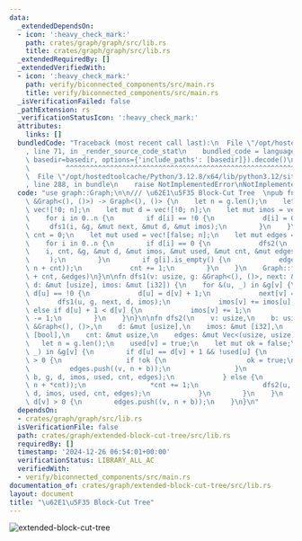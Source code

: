 ```yaml
---
data:
  _extendedDependsOn:
  - icon: ':heavy_check_mark:'
    path: crates/graph/graph/src/lib.rs
    title: crates/graph/graph/src/lib.rs
  _extendedRequiredBy: []
  _extendedVerifiedWith:
  - icon: ':heavy_check_mark:'
    path: verify/biconnected_components/src/main.rs
    title: verify/biconnected_components/src/main.rs
  _isVerificationFailed: false
  _pathExtension: rs
  _verificationStatusIcon: ':heavy_check_mark:'
  attributes:
    links: []
  bundledCode: "Traceback (most recent call last):\n  File \"/opt/hostedtoolcache/Python/3.12.8/x64/lib/python3.12/site-packages/onlinejudge_verify/documentation/build.py\"\
    , line 71, in _render_source_code_stat\n    bundled_code = language.bundle(stat.path,\
    \ basedir=basedir, options={'include_paths': [basedir]}).decode()\n          \
    \         ^^^^^^^^^^^^^^^^^^^^^^^^^^^^^^^^^^^^^^^^^^^^^^^^^^^^^^^^^^^^^^^^^^^^^^^^^^^^^^^^^\n\
    \  File \"/opt/hostedtoolcache/Python/3.12.8/x64/lib/python3.12/site-packages/onlinejudge_verify/languages/rust.py\"\
    , line 288, in bundle\n    raise NotImplementedError\nNotImplementedError\n"
  code: "use graph::Graph;\n\n/// \u62E1\u5F35 Block-Cut Tree  \npub fn extended_block_cut_tree(g:\
    \ &Graph<(), ()>) -> Graph<(), ()> {\n    let n = g.len();\n    let mut next =\
    \ vec![!0; n];\n    let mut d = vec![!0; n];\n    let mut imos = vec![0; n];\n\
    \    for i in 0..n {\n        if d[i] == !0 {\n            d[i] = 0;\n       \
    \     dfs1(i, &g, &mut next, &mut d, &mut imos);\n        }\n    }\n    let mut\
    \ cnt = 0;\n    let mut used = vec![false; n];\n    let mut edges = vec![];\n\
    \    for i in 0..n {\n        if d[i] == 0 {\n            dfs2(\n            \
    \    i, cnt, &g, &mut d, &mut imos, &mut used, &mut cnt, &mut edges,\n       \
    \     );\n        }\n        if g[i].is_empty() {\n            edges.push((i,\
    \ n + cnt));\n            cnt += 1;\n        }\n    }\n    Graph::from_unweighted_undirected_edges(n\
    \ + cnt, &edges)\n}\n\nfn dfs1(v: usize, g: &Graph<(), ()>, next: &mut [usize],\
    \ d: &mut [usize], imos: &mut [i32]) {\n    for &(u, _) in &g[v] {\n        if\
    \ d[u] == !0 {\n            d[u] = d[v] + 1;\n            next[v] = u;\n     \
    \       dfs1(u, g, next, d, imos);\n            imos[v] += imos[u];\n        }\
    \ else if d[u] + 1 < d[v] {\n            imos[v] += 1;\n            imos[next[u]]\
    \ -= 1;\n        }\n    }\n}\n\nfn dfs2(\n    v: usize,\n    b: usize,\n    g:\
    \ &Graph<(), ()>,\n    d: &mut [usize],\n    imos: &mut [i32],\n    used: &mut\
    \ [bool],\n    cnt: &mut usize,\n    edges: &mut Vec<(usize, usize)>,\n) {\n \
    \   let n = g.len();\n    used[v] = true;\n    let mut ok = false;\n    for &(u,\
    \ _) in &g[v] {\n        if d[u] == d[v] + 1 && !used[u] {\n            if imos[u]\
    \ > 0 {\n                if !ok {\n                    ok = true;\n          \
    \          edges.push((v, n + b));\n                }\n                dfs2(u,\
    \ b, g, d, imos, used, cnt, edges);\n            } else {\n                edges.push((v,\
    \ n + *cnt));\n                *cnt += 1;\n                dfs2(u, *cnt - 1, g,\
    \ d, imos, used, cnt, edges);\n            }\n        }\n    }\n    if !ok &&\
    \ d[v] > 0 {\n        edges.push((v, n + b));\n    }\n}\n"
  dependsOn:
  - crates/graph/graph/src/lib.rs
  isVerificationFile: false
  path: crates/graph/extended-block-cut-tree/src/lib.rs
  requiredBy: []
  timestamp: '2024-12-26 06:54:01+00:00'
  verificationStatus: LIBRARY_ALL_AC
  verifiedWith:
  - verify/biconnected_components/src/main.rs
documentation_of: crates/graph/extended-block-cut-tree/src/lib.rs
layout: document
title: "\u62E1\u5F35 Block-Cut Tree"
---
```


![extended-block-cut-tree](//docs/graph/extended-block-cut-tree/ebct.jpg)
